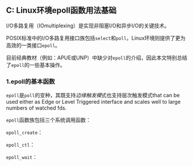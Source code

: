 ## C: Linux环境epoll函数用法基础

I/O多路复用（IOmultiplexing）是实现非阻塞I/O和异步I/O的关键技术。

POSIX标准中的I/O多路复用接口族包括`select`和`poll`，Linux环境则提供了更为高效的一类接口`epoll`。

目前经典教材（例如：APUE或UNP）中缺少对`epoll`的介绍，因此本文特别总结了`epoll`的一些基本操作。

### 1.epoll的基本函数

`epoll`是`poll`的变种，其既支持*边缘触发模*式也支持层次触发模式that can be used either as Edge or Level Triggered interface and scales well to large numbers of watched fds. 

`epoll`函数族包括三个系统调用函数：

`epoll_create`：

`epoll_ctl`：

`epoll_wait`：